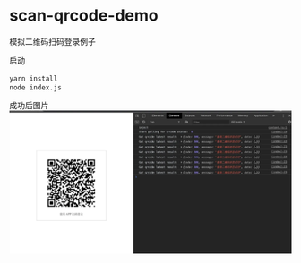 # scan-qrcode-demo
模拟二维码扫码登录例子

启动

```shell
yarn install
node index.js
```

成功后图片
![image-20231127221821837](./assets/image-20231127221821837.png)
